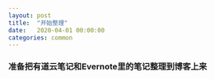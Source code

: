 ```yaml
---
layout: post
title:  "开始整理"
date:   2020-04-01 00:00:00
categories: common
---
```


<!--more-->

### 准备把有道云笔记和Evernote里的笔记整理到博客上来
